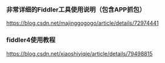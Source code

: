 ### 非常详细的Fiddler工具使用说明（包含APP抓包）
https://blog.csdn.net/majinggogogo/article/details/72974441

### fiddler4使用教程
https://blog.csdn.net/xiaoshiyiqie/article/details/79498815

### 


